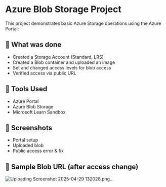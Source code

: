 # Azure Blob Storage Project

This project demonstrates basic Azure Storage operations using the Azure Portal:

## 🔧 What was done
- Created a Storage Account (Standard, LRS)
- Created a Blob container and uploaded an image
- Set and changed access levels for blob access
- Verified access via public URL

## 🧰 Tools Used
- Azure Portal
- Azure Blob Storage
- Microsoft Learn Sandbox

## 📸 Screenshots
- Portal setup
- Uploaded blob
- Public access error & fix

## 📁 Sample Blob URL (after access change)
![Uploading Screenshot 2025-04-29 132028.png…]()


